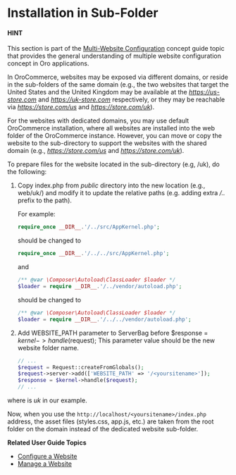 <a id="system-websites-prepare-to-host-a-website-in-the-domain-sub-folder"></a>

# Installation in Sub-Folder

#### HINT
This section is part of the [Multi-Website Configuration](../../user/concept-guides/websites/index.md#website-management-concept-guide) concept guide topic that provides the general understanding of multiple website configuration concept in Oro applications.

In OroCommerce, websites may be exposed via different domains, or reside in the sub-folders of the same domain (e.g., the two websites that target the United States and the United Kingdom may be available at the *https://us-store.com* and *https://uk-store.com* respectively, or they may be reachable via *https://store.com/us* and *https://store.com/uk*).

For the websites with dedicated domains, you may use default OroCommerce installation, where all websites are installed into the web folder of the OroCommerce instance. However, you can move or copy the website to the sub-directory to support the websites with the shared domain (e.g., *https://store.com/us* and *https://store.com/uk*).

To prepare files for the website located in the sub-directory (e.g, /uk), do the following:

1. Copy index.php from *public* directory into the new location (e.g., web/uk/) and modify it to update the relative paths (e.g. adding extra  */..* prefix to the path).

   For example:
   ```php
   require_once __DIR__.'/../src/AppKernel.php';
   ```

   should be changed to
   ```php
   require_once __DIR__.'/../../src/AppKernel.php';
   ```

   and
   ```php
   /** @var \Composer\Autoload\ClassLoader $loader */
   $loader = require __DIR__.'/../vendor/autoload.php';
   ```

   should be changed to
   ```php
   /** @var \Composer\Autoload\ClassLoader $loader */
   $loader = require __DIR__.'/../../vendor/autoload.php';
   ```
2. Add WEBSITE_PATH parameter to ServerBag before $response = $kernel->handle($request); This parameter value should be the new website folder name.
   ```php
   // ...
   $request = Request::createFromGlobals();
   $request->server->add(['WEBSITE_PATH' => '/<yoursitename>']);
   $response = $kernel->handle($request);
   // ...
   ```

where <yoursitename> is *uk* in our example.

Now, when you use the `http://localhost/<yoursitename>/index.php` address, the asset files (styles.css, app.js, etc.) are taken from the root folder on the domain instead of the dedicated website sub-folder.

**Related User Guide Topics**

* [Configure a Website](../../user/back-office/system/websites/web-configuration/index.md#user-guide-system-websites-configure-website)
* [Manage a Website](../../user/back-office/system/websites/manage.md#user-guide-system-websites-manage-websites)
